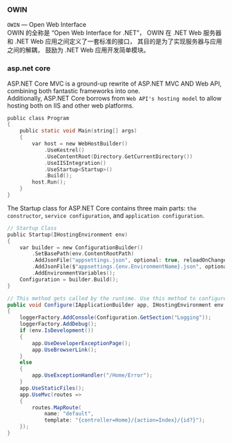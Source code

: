 ### OWIN
`OWIN` — Open Web Interface  
OWIN 的全称是 “Open Web Interface for .NET”， OWIN 在 .NET Web 服务器和 .NET Web 应用之间定义了一套标准的接口， 其目的是为了实现服务器与应用之间的解耦， 鼓励为 .NET Web 应用开发简单模块。

### asp.net core
ASP.NET Core MVC is a ground-up rewrite of ASP.NET MVC AND Web API, combining both fantastic frameworks into one.   
Additionally, ASP.NET Core borrows from `Web API's hosting model` to allow hosting both on IIS and other web platforms.

``` c
public class Program
{
    public static void Main(string[] args)
    {
        var host = new WebHostBuilder()
            .UseKestrel()
            .UseContentRoot(Directory.GetCurrentDirectory())
            .UseIISIntegration()
            .UseStartup<Startup>()
            .Build();
        host.Run();
    }
}
```

The Startup class for ASP.NET Core contains three main parts: `the constructor`, `service configuration`, and `application configuration`.

``` c
// Startup Class
public Startup(IHostingEnvironment env)
{
    var builder = new ConfigurationBuilder()
        .SetBasePath(env.ContentRootPath)
        .AddJsonFile("appsettings.json", optional: true, reloadOnChange: true)
        .AddJsonFile($"appsettings.{env.EnvironmentName}.json", optional: true)
        .AddEnvironmentVariables();
    Configuration = builder.Build();
}
```

```csharp
// This method gets called by the runtime. Use this method to configure the HTTP request pipeline.
public void Configure(IApplicationBuilder app, IHostingEnvironment env, ILoggerFactory loggerFactory)
{
    loggerFactory.AddConsole(Configuration.GetSection("Logging"));
    loggerFactory.AddDebug();
    if (env.IsDevelopment())
    {
        app.UseDeveloperExceptionPage();
        app.UseBrowserLink();
    }
    else
    {
        app.UseExceptionHandler("/Home/Error");
    }
    app.UseStaticFiles();
    app.UseMvc(routes =>
    {
        routes.MapRoute(
            name: "default",
            template: "{controller=Home}/{action=Index}/{id?}");
    });
}
```